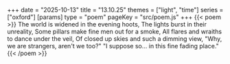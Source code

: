 +++
date = "2025-10-13"
title = "13.10.25"
themes = ["light", "time"]
series = ["oxford"]
[params]
  type = "poem"
  pageKey = "src/poem.js"
+++
{{< poem >}}
The world is widened in the evening hoots,
The lights burst in their unreality,
Some pillars make fine men out for a smoke,
All flares and wraiths to dance under the veil,
Of closed up skies and such a dimming view,
"Why, we are strangers, aren't we too?"
"I suppose so... in this fine fading place."
{{< /poem >}}